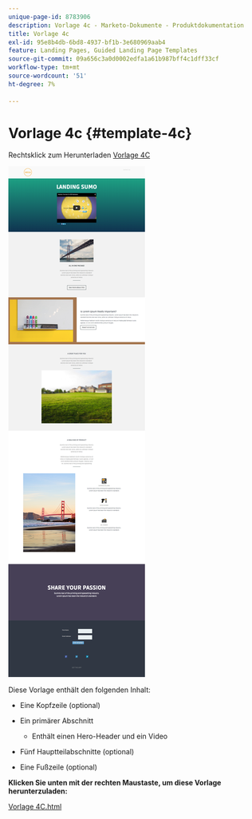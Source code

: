 ```yaml
---
unique-page-id: 8783906
description: Vorlage 4c - Marketo-Dokumente - Produktdokumentation
title: Vorlage 4c
exl-id: 95e8b4db-6bd8-4937-bf1b-3e680969aab4
feature: Landing Pages, Guided Landing Page Templates
source-git-commit: 09a656c3a0d0002edfa1a61b987bff4c1dff33cf
workflow-type: tm+mt
source-wordcount: '51'
ht-degree: 7%

---
```


# Vorlage 4c {#template-4c}

Rechtsklick zum Herunterladen [Vorlage 4C](https://experienceleague.adobe.com/landing/marketo/lp-templates/template-4c.html?lang=de)

![](assets/image2015-7-28-16-3a32-3a2.png)

Diese Vorlage enthält den folgenden Inhalt:

* Eine Kopfzeile (optional)
* Ein primärer Abschnitt
   * Enthält einen Hero-Header und ein Video

* Fünf Hauptteilabschnitte (optional)
* Eine Fußzeile (optional)

**Klicken Sie unten mit der rechten Maustaste, um diese Vorlage herunterzuladen:**

[Vorlage 4C.html](https://experienceleague.adobe.com/landing/marketo/lp-templates/template-4c.html?lang=de)

